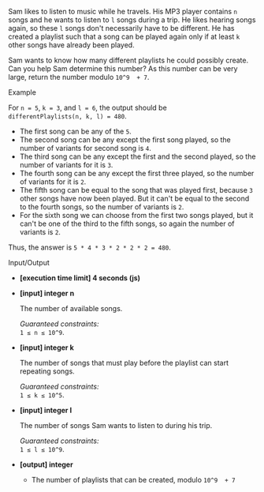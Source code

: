 Sam likes to listen to music while he travels. His MP3 player contains  `n`  songs and he wants to listen to  `l`  songs during a trip. He likes hearing songs again, so these  `l`  songs don't necessarily have to be different. He has created a playlist such that a song can be played again only if at least  `k`  other songs have already been played.

Sam wants to know how many different playlists he could possibly create. Can you help Sam determine this number? As this number can be very large, return the number modulo  `10^9  + 7`.

Example

For  `n = 5`,  `k = 3`, and  `l = 6`, the output should be  
`differentPlaylists(n, k, l) = 480`.

-   The first song can be any of the  `5`.
-   The second song can be any except the first song played, so the number of variants for second song is  `4`.
-   The third song can be any except the first and the second played, so the number of variants for it is  `3`.
-   The fourth song can be any except the first three played, so the number of variants for it is  `2`.
-   The fifth song can be equal to the song that was played first, because  `3`  other songs have now been played. But it can't be equal to the second to the fourth songs, so the number of variants is  `2`.
-   For the sixth song we can choose from the first two songs played, but it can't be one of the third to the fifth songs, so again the number of variants is  `2`.

Thus, the answer is  `5 * 4 * 3 * 2 * 2 * 2 = 480`.

Input/Output

-   **[execution time limit] 4 seconds (js)**
    
-   **[input] integer n**
    
    The number of available songs.
    
    _Guaranteed constraints:_  
    `1 ≤ n ≤ 10^9`.
    
-   **[input] integer k**
    
    The number of songs that must play before the playlist can start repeating songs.
    
    _Guaranteed constraints:_  
    `1 ≤ k ≤ 10^5`.
    
-   **[input] integer l**
    
    The number of songs Sam wants to listen to during his trip.
    
    _Guaranteed constraints:_  
    `1 ≤ l ≤ 10^9`.
    
-   **[output] integer**
    
    -   The number of playlists that can be created, modulo  `10^9  + 7`